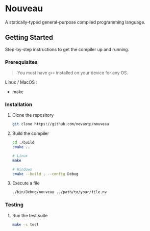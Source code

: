 # Nouveau

A statically-typed general-purpose compiled programming language.

## Getting Started

Step-by-step instructions to get the compiler up and running.

### Prerequisites

> You must have `g++` installed on your device for any OS.

Linux / MacOS :

-   make

### Installation

1. Clone the repository

    ```bash
    git clone https://github.com/novaotp/nouveau
    ```

1. Build the compiler

    ```bash
    cd ./build
    cmake ..

    # Linux
    make

    # Windows
    cmake --build . --config Debug
    ```

1. Execute a file

    ```bash
    ./bin/Debug/nouveau ../path/to/your/file.nv
    ```

### Testing

1. Run the test suite

    ```bash
    make -s test
    ```

